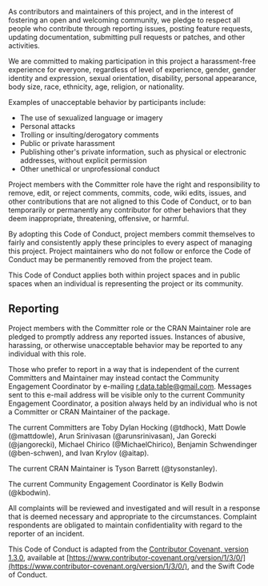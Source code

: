 As contributors and maintainers of this project, and in the interest of fostering an open and welcoming community, we pledge to respect all people who contribute through reporting issues, posting feature requests, updating documentation, submitting pull requests or patches, and other activities.

We are committed to making participation in this project a harassment-free experience for everyone, regardless of level of experience, gender, gender identity and expression, sexual orientation, disability, personal appearance, body size, race, ethnicity, age, religion, or nationality.

Examples of unacceptable behavior by participants include:

* The use of sexualized language or imagery
* Personal attacks
* Trolling or insulting/derogatory comments
* Public or private harassment
* Publishing other's private information, such as physical or electronic addresses, without explicit permission
* Other unethical or unprofessional conduct

Project members with the Committer role have the right and responsibility to remove, edit, or reject comments, commits, code, wiki edits, issues, and other contributions that are not aligned to this Code of Conduct, or to ban temporarily or permanently any contributor for other behaviors that they deem inappropriate, threatening, offensive, or harmful.

By adopting this Code of Conduct, project members commit themselves to fairly and consistently apply these principles to every aspect of managing this project. Project maintainers who do not follow or enforce the Code of Conduct may be permanently removed from the project team.

This Code of Conduct applies both within project spaces and in public spaces when an individual is representing the project or its community.


## Reporting

Project members with the Committer role or the CRAN Maintainer role are pledged to promptly address any reported issues. Instances of abusive, harassing, or otherwise unacceptable behavior may be reported to any individual with this role.

Those who prefer to report in a way that is independent of the current Committers and Maintainer may instead contact the Community Engagement Coordinator by e-mailing [r.data.table\@gmail.com](mailto:r.data.table@gmail.com). Messages sent to this e-mail address will be visible only to the current Community Engagement Coordinator, a position always held by an individual who is not a Committer or CRAN Maintainer of the package.

The current Committers are Toby Dylan Hocking (@tdhock), Matt Dowle (@mattdowle), Arun Srinivasan (@arunsrinivasan), Jan Gorecki (@jangorecki), Michael Chirico (@MichaelChirico), Benjamin Schwendinger (@ben-schwen), and Ivan Krylov (@aitap).

The current CRAN Maintainer is Tyson Barrett (@tysonstanley).

The current Community Engagement Coordinator is Kelly Bodwin (@kbodwin).

All complaints will be reviewed and investigated and will result in a response that is deemed necessary and appropriate to the circumstances. Complaint respondents are obligated to maintain confidentiality with regard to the reporter of an incident.

This Code of Conduct is adapted from the [Contributor Covenant, version 1.3.0](https://www.contributor-covenant.org/version/1/3/0/code-of-conduct/), available at [https://www.contributor-covenant.org/version/1/3/0/](https://www.contributor-covenant.org/version/1/3/0/), and the Swift Code of Conduct.